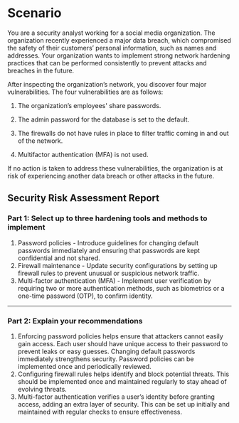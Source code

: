 # Scenario
You are a security analyst working for a social media organization. The organization recently experienced a major data breach, which compromised the safety of their customers’ personal information, such as names and addresses. Your organization wants to implement strong network hardening practices that can be performed consistently to prevent attacks and breaches in the future. 

After inspecting the organization’s network, you discover four major vulnerabilities. The four vulnerabilities are as follows:

1. The organization’s employees' share passwords.

2. The admin password for the database is set to the default.

3. The firewalls do not have rules in place to filter traffic coming in and out of the network.

4. Multifactor authentication (MFA) is not used. 

If no action is taken to address these vulnerabilities, the organization is at risk of experiencing another data breach or other attacks in the future. 

## Security Risk Assessment Report 
### Part 1: Select up to three hardening tools and methods to implement
1. Password policies - Introduce guidelines for changing default passwords immediately and ensuring that passwords are kept confidential and not shared.
2. Firewall maintenance - Update security configurations by setting up firewall rules to prevent unusual or suspicious network traffic.
3. Multi-factor authentication (MFA) - Implement user verification by requiring two or more authentication methods, such as biometrics or a one-time password (OTP), to confirm identity.

---

### Part 2: Explain your recommendations
1. Enforcing password policies helps ensure that attackers cannot easily gain access. Each user should have unique access to their password to prevent leaks or easy guesses. Changing default passwords immediately strengthens security. Password policies can be implemented once and periodically reviewed.
2. Configuring firewall rules helps identify and block potential threats. This should be implemented once and maintained regularly to stay ahead of evolving threats. 
3. Multi-factor authentication verifies a user’s identity before granting access, adding an extra layer of security. This can be set up initially and maintained with regular checks to ensure effectiveness.
